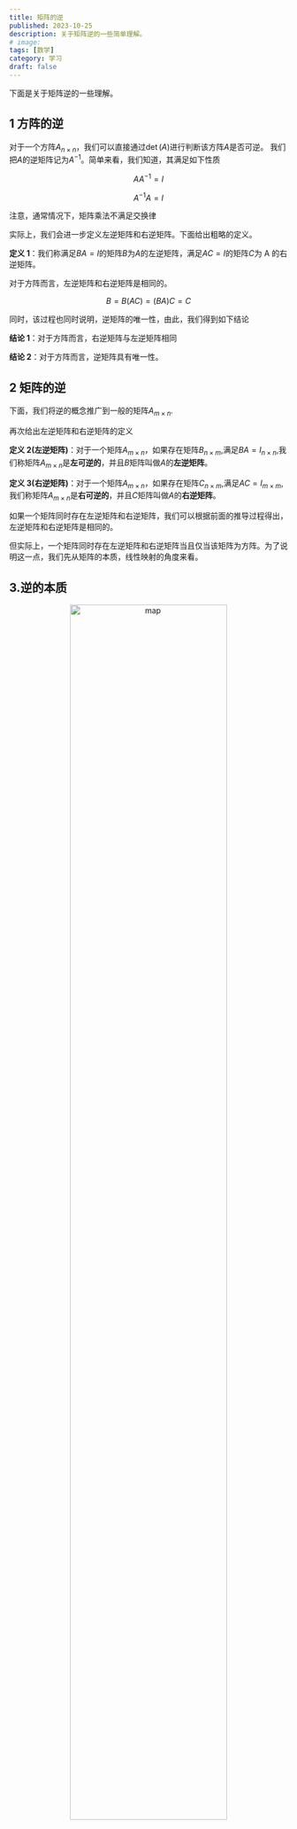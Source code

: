 ```yaml
---
title: 矩阵的逆
published: 2023-10-25
description: 关于矩阵逆的一些简单理解。
# image: 
tags: [数学]
category: 学习
draft: false
---
```


下面是关于矩阵逆的一些理解。

## 1 方阵的逆

对于一个方阵$A_{n\times n}$，我们可以直接通过$\det(A)$进行判断该方阵$A$是否可逆。
我们把$A$的逆矩阵记为$A^{-1}$。简单来看，我们知道，其满足如下性质

$$
AA^{-1}=I
$$

$$
A^{-1}A=I
$$

注意，通常情况下，矩阵乘法不满足交换律

实际上，我们会进一步定义左逆矩阵和右逆矩阵。下面给出粗略的定义。

**定义 1**：我们称满足$BA=I$的矩阵$B$为$A$的左逆矩阵，满足$AC=I$的矩阵$C$为 A 的右逆矩阵。

对于方阵而言，左逆矩阵和右逆矩阵是相同的。

$$
B=B(AC)=(BA)C=C
$$

同时，该过程也同时说明，逆矩阵的唯一性，由此，我们得到如下结论

**结论 1**：对于方阵而言，右逆矩阵与左逆矩阵相同

**结论 2**：对于方阵而言，逆矩阵具有唯一性。

## 2 矩阵的逆

下面，我们将逆的概念推广到一般的矩阵$A_{m\times n}$.

再次给出左逆矩阵和右逆矩阵的定义

**定义 2(左逆矩阵)**：对于一个矩阵$A_{m\times n}$，如果存在矩阵$B_{n\times m}$,满足$BA=I_{n\times n}$,我们称矩阵$A_{m\times n}$是**左可逆的**，并且$B$矩阵叫做$A$的**左逆矩阵**。

**定义 3(右逆矩阵)**：对于一个矩阵$A_{m\times n}$，如果存在矩阵$C_{n\times m}$,满足$AC=I_{m\times m}$,我们称矩阵$A_{m\times n}$是**右可逆的**，并且$C$矩阵叫做$A$的**右逆矩阵**。

如果一个矩阵同时存在左逆矩阵和右逆矩阵，我们可以根据前面的推导过程得出，左逆矩阵和右逆矩阵是相同的。

但实际上，一个矩阵同时存在左逆矩阵和右逆矩阵当且仅当该矩阵为方阵。为了说明这一点，我们先从矩阵的本质，线性映射的角度来看。

## 3.逆的本质

<div align=center>
    <img src="/src/pages/posts/images/map.jpg" alt="map" style="width:75%;" />
</div>

矩阵$A$将$x$映射为$b$，也即$Ax=b$.

如果矩阵可逆，也即存在一个逆操作，可以将矩阵$A$的效果抵消。

我们分别从向量空间$V$和$W$来看。

从$V$来看，我们通过矩阵$A$将向量$x$映射到$b$,即$Ax=b$。我们希望$Bb=x$，能将$b$映射回去，变为$x$，抵消$A$的效果。

从这个角度来看，我们要找的$B$矩阵是$A$的左逆矩阵，因为我们先进行 A 操作（向右），然后再进行 B 操作（向左），用式子表达为$BAx=x$,也即$BA=I$。可以看到左逆矩阵后操作。

那什么样的条件，$B$才存在呢？

其实根据上面的步骤，我们可以看到，$B$的作用是根据$b$确定唯一的$x$，也就是说对于式子$Ax=b$要存在唯一解才行，这实际上也是要求$A$的零空间为$\{\mathbf 0\}$。因此要求矩阵$A$列满秩。

当矩阵$A$列满秩时，我们可以构造$B=A^T(AA^T)^{-1}$为$A$的左逆矩阵。

**结论 3**：左逆矩阵存在当且仅当矩阵$A$列满秩

从$W$来看，我们通过$B$将$b$映射到$x$，即$Bb=x$,然后又希望$A$可以映射回$b$,即$Ax=b$。

注意到，此时我们希望满足$ABb=Ax=b$，即$AB=I$。$B$矩阵先作用，因此也在右边，所以叫做右逆矩阵。

类似，满足什么样的条件$B$才存在呢？

需要当$B$的零空间为$\{\mathbf0\}$，此时$Bb=x$有唯一解，相应的有$A$行满秩。

构造$B=(A^TA)^{-1}A^T$

**结论 4**：右逆矩阵存在当且仅当矩阵$A$行满秩

由此我们可以发现，左逆矩阵和右逆矩阵同时存在当且仅当$A$行列都满秩，即$A$为方阵。

**结论 5**：左逆矩阵和右逆矩阵同时存在当且仅当方阵$A$满秩

进一步，对于一般矩阵而言，如果仅满足行或列满秩，那么仅存在右逆矩阵或左逆矩阵。

此时，我们无法通过前面的证明来说明$A$的左逆矩阵或右逆矩阵是唯一的。因此，我们有

**结论 6**：对于一个矩阵$A_{m\times n}$($m\ne n$)，如果其存在左逆矩阵或右逆矩阵，那么其左逆矩阵或右逆矩阵不是唯一的。

